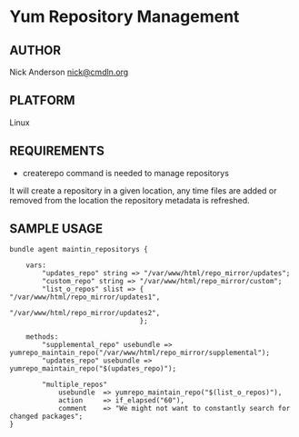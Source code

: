 # Yum Repository Management

## AUTHOR
Nick Anderson <nick@cmdln.org>

## PLATFORM
Linux

## REQUIREMENTS
* createrepo command is needed to manage repositorys

It will create a repository in a given location, any time files are added or
removed from the location the repository metadata is refreshed.


## SAMPLE USAGE
    bundle agent maintin_repositorys {

        vars:
            "updates_repo" string => "/var/www/html/repo_mirror/updates";
            "custom_repo" string => "/var/www/html/repo_mirror/custom";
            "list_o_repos" slist => { "/var/www/html/repo_mirror/updates1",
                                       "/var/www/html/repo_mirror/updates2",
                                    };

        methods:
            "supplemental_repo" usebundle => yumrepo_maintain_repo("/var/www/html/repo_mirror/supplemental");
            "updates_repo" usebundle => yumrepo_maintain_repo("$(updates_repo)");

            "multiple_repos" 
                usebundle  => yumrepo_maintain_repo("$(list_o_repos)"),
                action     => if_elapsed("60"),
                comment    => "We might not want to constantly search for changed packages";
    }
